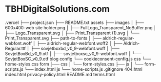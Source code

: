 # TBHDigitalSolutions.com


.vercel
├── project.json
├── README.txt
assets
├── images
│   ├── 600x400-web site holder.png
│   ├── FullLogo_Transparent_NoBuffer.png
│   ├── Logo_Transparent.svg
│   ├── Print_Transparent (1).svg
│   └── Print_Transparent.svg
├── path-to-fonts
│   ├── aldrich-regular-webfont.woff
│   ├── aldrich-regular-webfont.woff2
│   ├── Aldrich-Regular.ttf
│   ├── sovjetboxbd_v0_9-webfont.woff
│   ├── SovjetBoxBd_v0_9.otf
│   ├── sovjetboxsc_v0_9-webfont.woff
│   └── SovjetBoxSC_v0_9.otf
blog
config
└── cookieconsent-config.js
css
└── home-styles.css
form
├── css
│   └── form-styles.css
├── js
│   └── form-scripts.js
└── index.html
js
└── home-scripts.js
.gitignore
404.html
index.html
privacy-policy.html
README.md
terms.html
